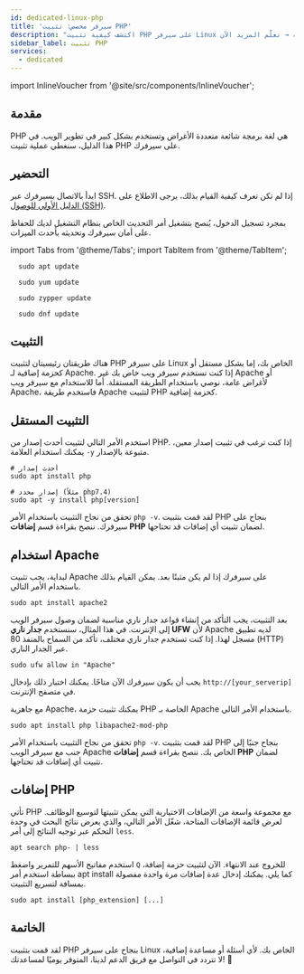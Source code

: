 ```yaml
---
id: dedicated-linux-php
title: 'سيرفر مخصص: تثبيت PHP'
description: "اكتشف كيفية تثبيت PHP على سيرفر Linux الخاص بك لتطوير الويب وقم بتحسين إعدادك مع الإضافات الأساسية → تعلّم المزيد الآن"
sidebar_label: تثبيت PHP
services:
  - dedicated
---
```


import InlineVoucher from '@site/src/components/InlineVoucher';

## مقدمة

PHP هي لغة برمجة شائعة متعددة الأغراض وتستخدم بشكل كبير في تطوير الويب. في هذا الدليل، سنغطي عملية تثبيت PHP على سيرفرك.

<InlineVoucher />

## التحضير

ابدأ بالاتصال بسيرفرك عبر SSH. إذا لم تكن تعرف كيفية القيام بذلك، يرجى الاطلاع على [الدليل الأولي للوصول (SSH)](vserver-linux-ssh.md).

بمجرد تسجيل الدخول، يُنصح بتشغيل أمر التحديث الخاص بنظام التشغيل لديك للحفاظ على أمان سيرفرك وتحديثه بأحدث الميزات.

import Tabs from '@theme/Tabs';
import TabItem from '@theme/TabItem';

<Tabs>
<TabItem value="ubuntu-debian" label="أوبونتو وديبيان" default>

```
  sudo apt update
```

</TabItem>
<TabItem value="centos" label="سينت أو إس">

```
  sudo yum update
```

</TabItem>
<TabItem value="opensuse" label="أوبن سوزي">

```
  sudo zypper update
```

</TabItem>
<TabItem value="fedora" label="فيدورا">

```
  sudo dnf update
```

</TabItem>
</Tabs>

## التثبيت

هناك طريقتان رئيسيتان لتثبيت PHP على سيرفر Linux الخاص بك، إما بشكل مستقل أو كحزمة إضافية لـ Apache. إذا كنت تستخدم سيرفر ويب خاص بك غير Apache أو لأغراض عامة، نوصي باستخدام الطريقة المستقلة. أما للاستخدام مع سيرفر ويب Apache، فاستخدم طريقة Apache لتثبيت PHP كحزمة إضافية.

## التثبيت المستقل

استخدم الأمر التالي لتثبيت أحدث إصدار من PHP. إذا كنت ترغب في تثبيت إصدار معين، يمكنك استخدام العلامة `-y` متبوعة بالإصدار.
```
# أحدث إصدار
sudo apt install php

# إصدار محدد (مثلاً php7.4)
sudo apt -y install php[version]
```

تحقق من نجاح التثبيت باستخدام الأمر `php -v`. لقد قمت بتثبيت PHP بنجاح على سيرفرك. ننصح بقراءة قسم **إضافات PHP** لضمان تثبيت أي إضافات قد تحتاجها.

## استخدام Apache

لبداية، يجب تثبيت Apache على سيرفرك إذا لم يكن مثبتًا بعد. يمكن القيام بذلك باستخدام الأمر التالي.
```
sudo apt install apache2
```

بعد التثبيت، يجب التأكد من إنشاء قواعد جدار ناري مناسبة لضمان وصول سيرفر الويب إلى الإنترنت. في هذا المثال، سنستخدم **جدار ناري UFW** لأن Apache لديه تطبيق مسجل لهذا. إذا كنت تستخدم جدار ناري مختلف، تأكد من السماح بالمنفذ 80 (HTTP) عبر الجدار الناري.
```
sudo ufw allow in "Apache"
```

يجب أن يكون سيرفرك الآن متاحًا. يمكنك اختبار ذلك بإدخال `http://[your_serverip]` في متصفح الإنترنت.

مع جاهزية Apache، يمكنك تثبيت حزمة PHP الخاصة بـ Apache باستخدام الأمر التالي.
```
sudo apt install php libapache2-mod-php
```

تحقق من نجاح التثبيت باستخدام الأمر `php -v`. لقد قمت بتثبيت PHP بنجاح جنبًا إلى جنب مع سيرفر الويب Apache الخاص بك. ننصح بقراءة قسم **إضافات PHP** لضمان تثبيت أي إضافات قد تحتاجها.

## إضافات PHP

تأتي PHP مع مجموعة واسعة من الإضافات الاختيارية التي يمكن تثبيتها لتوسيع الوظائف. لعرض قائمة الإضافات المتاحة، شغّل الأمر التالي، والذي يعرض نتائج البحث في وحدة التحكم عبر توجيه النتائج إلى أمر `less`.

```
apt search php- | less
```

استخدم مفاتيح الأسهم للتمرير واضغط `Q` للخروج عند الانتهاء. الآن لتثبيت حزمة إضافة، ببساطة استخدم أمر apt install كما يلي. يمكنك إدخال عدة إضافات مرة واحدة مفصولة بمسافة لتسريع التثبيت.

```
sudo apt install [php_extension] [...]
```

## الخاتمة

لقد قمت بتثبيت PHP بنجاح على سيرفر Linux الخاص بك. لأي أسئلة أو مساعدة إضافية، لا تتردد في التواصل مع فريق الدعم لدينا، المتوفر يوميًا لمساعدتك! 🙂

<InlineVoucher />